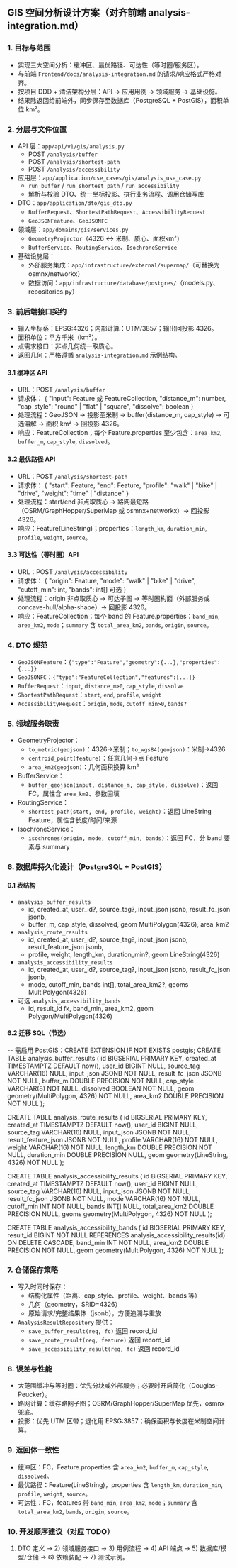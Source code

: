 ## GIS 空间分析设计方案（对齐前端 analysis-integration.md）

### 1. 目标与范围
- 实现三大空间分析：缓冲区、最优路径、可达性（等时圈/服务区）。
- 与前端 `Frontend/docs/analysis-integration.md` 的请求/响应格式严格对齐。
- 按项目 DDD + 清洁架构分层：API → 应用用例 → 领域服务 → 基础设施。
- 结果除返回给前端外，同步保存至数据库（PostgreSQL + PostGIS），面积单位 km²。

### 2. 分层与文件位置
- API 层：`app/api/v1/gis/analysis.py`
  - POST `/analysis/buffer`
  - POST `/analysis/shortest-path`
  - POST `/analysis/accessibility`
- 应用层：`app/application/use_cases/gis/analysis_use_case.py`
  - `run_buffer` / `run_shortest_path` / `run_accessibility`
  - 解析与校验 DTO、统一坐标投影、执行业务流程、调用仓储写库
- DTO：`app/application/dto/gis_dto.py`
  - `BufferRequest`、`ShortestPathRequest`、`AccessibilityRequest`
  - `GeoJSONFeature`、`GeoJSONFC`
- 领域层：`app/domains/gis/services.py`
  - `GeometryProjector`（4326 ↔ 米制、质心、面积km²）
  - `BufferService`、`RoutingService`、`IsochroneService`
- 基础设施层：
  - 外部服务集成：`app/infrastructure/external/supermap/`（可替换为 osmnx/networkx）
  - 数据访问：`app/infrastructure/database/postgres/`（models.py、repositories.py）

### 3. 前后端接口契约
- 输入坐标系：EPSG:4326；内部计算：UTM/3857；输出回投影 4326。
- 面积单位：平方千米（km²）。
- 点需求接口：非点几何统一取质心。
- 返回几何：严格遵循 `analysis-integration.md` 示例结构。

#### 3.1 缓冲区 API
- URL：POST `/analysis/buffer`
- 请求体：
  {
    "input": Feature 或 FeatureCollection,
    "distance_m": number,
    "cap_style": "round" | "flat" | "square",
    "dissolve": boolean
  }
- 处理流程：GeoJSON → 投影至米制 → buffer(distance_m, cap_style) → 可选溶解 → 面积 km² → 回投影 4326。
- 响应：FeatureCollection；每个 Feature.properties 至少包含：`area_km2`, `buffer_m`, `cap_style`, `dissolved`。

#### 3.2 最优路径 API
- URL：POST `/analysis/shortest-path`
- 请求体：
  {
    "start": Feature,
    "end": Feature,
    "profile": "walk" | "bike" | "drive",
    "weight": "time" | "distance"
  }
- 处理流程：start/end 非点取质心 → 路网最短路（OSRM/GraphHopper/SuperMap 或 osmnx+networkx）→ 回投影 4326。
- 响应：Feature(LineString)；properties：`length_km`, `duration_min`, `profile`, `weight`, `source`。

#### 3.3 可达性（等时圈）API
- URL：POST `/analysis/accessibility`
- 请求体：
  {
    "origin": Feature,
    "mode": "walk" | "bike" | "drive",
    "cutoff_min": int,
    "bands": int[] 可选
  }
- 处理流程：origin 非点取质心 → 可达子图 → 等时圈构面（外部服务或 concave-hull/alpha-shape）→ 回投影 4326。
- 响应：FeatureCollection；每个 band 的 Feature.properties：`band_min`, `area_km2`, `mode`；`summary` 含 `total_area_km2`, `bands`, `origin`, `source`。

### 4. DTO 规范
- `GeoJSONFeature`：`{"type":"Feature","geometry":{...},"properties":{...}}`
- `GeoJSONFC`：`{"type":"FeatureCollection","features":[...]}`
- `BufferRequest`：`input`, `distance_m>0`, `cap_style`, `dissolve`
- `ShortestPathRequest`：`start`, `end`, `profile`, `weight`
- `AccessibilityRequest`：`origin`, `mode`, `cutoff_min>0`, `bands?`

### 5. 领域服务职责
- GeometryProjector：
  - `to_metric(geojson)`：4326→米制；`to_wgs84(geojson)`：米制→4326
  - `centroid_point(feature)`：任意几何→点 Feature
  - `area_km2(geojson)`：几何面积换算 km²
- BufferService：
  - `buffer_geojson(input, distance_m, cap_style, dissolve)`：返回 FC，属性含 `area_km2`、参数回填
- RoutingService：
  - `shortest_path(start, end, profile, weight)`：返回 LineString Feature，属性含长度/时间/来源
- IsochroneService：
  - `isochrones(origin, mode, cutoff_min, bands)`：返回 FC，分 band 要素与 summary

### 6. 数据库持久化设计（PostgreSQL + PostGIS）
#### 6.1 表结构
- `analysis_buffer_results`
  - id, created_at, user_id?, source_tag?, input_json jsonb, result_fc_json jsonb,
  - buffer_m, cap_style, dissolved, geom MultiPolygon(4326), area_km2
- `analysis_route_results`
  - id, created_at, user_id?, source_tag?, input_json jsonb, result_feature_json jsonb,
  - profile, weight, length_km, duration_min?, geom LineString(4326)
- `analysis_accessibility_results`
  - id, created_at, user_id?, source_tag?, input_json jsonb, result_fc_json jsonb,
  - mode, cutoff_min, bands int[], total_area_km2?, geoms MultiPolygon(4326)
- 可选 `analysis_accessibility_bands`
  - id, result_id fk, band_min, area_km2, geom Polygon/MultiPolygon(4326)

#### 6.2 迁移 SQL（节选）
-- 需启用 PostGIS：CREATE EXTENSION IF NOT EXISTS postgis;
CREATE TABLE analysis_buffer_results (
  id BIGSERIAL PRIMARY KEY,
  created_at TIMESTAMPTZ DEFAULT now(),
  user_id BIGINT NULL,
  source_tag VARCHAR(16) NULL,
  input_json JSONB NOT NULL,
  result_fc_json JSONB NOT NULL,
  buffer_m DOUBLE PRECISION NOT NULL,
  cap_style VARCHAR(8) NOT NULL,
  dissolved BOOLEAN NOT NULL,
  geom geometry(MultiPolygon, 4326) NOT NULL,
  area_km2 DOUBLE PRECISION NOT NULL
);

CREATE TABLE analysis_route_results (
  id BIGSERIAL PRIMARY KEY,
  created_at TIMESTAMPTZ DEFAULT now(),
  user_id BIGINT NULL,
  source_tag VARCHAR(16) NULL,
  input_json JSONB NOT NULL,
  result_feature_json JSONB NOT NULL,
  profile VARCHAR(16) NOT NULL,
  weight VARCHAR(16) NOT NULL,
  length_km DOUBLE PRECISION NOT NULL,
  duration_min DOUBLE PRECISION NULL,
  geom geometry(LineString, 4326) NOT NULL
);

CREATE TABLE analysis_accessibility_results (
  id BIGSERIAL PRIMARY KEY,
  created_at TIMESTAMPTZ DEFAULT now(),
  user_id BIGINT NULL,
  source_tag VARCHAR(16) NULL,
  input_json JSONB NOT NULL,
  result_fc_json JSONB NOT NULL,
  mode VARCHAR(16) NOT NULL,
  cutoff_min INT NOT NULL,
  bands INT[] NULL,
  total_area_km2 DOUBLE PRECISION NULL,
  geoms geometry(MultiPolygon, 4326) NOT NULL
);

CREATE TABLE analysis_accessibility_bands (
  id BIGSERIAL PRIMARY KEY,
  result_id BIGINT NOT NULL REFERENCES analysis_accessibility_results(id) ON DELETE CASCADE,
  band_min INT NOT NULL,
  area_km2 DOUBLE PRECISION NOT NULL,
  geom geometry(MultiPolygon, 4326) NOT NULL
);

### 7. 仓储保存策略
- 写入时同时保存：
  - 结构化属性（距离、cap_style、profile、weight、bands 等）
  - 几何（geometry，SRID=4326）
  - 原始请求/完整结果体（jsonb），方便追溯与重放
- `AnalysisResultRepository` 提供：
  - `save_buffer_result(req, fc)` 返回 record_id
  - `save_route_result(req, feature)` 返回 record_id
  - `save_accessibility_result(req, fc)` 返回 record_id

### 8. 误差与性能
- 大范围缓冲与等时圈：优先分块或外部服务；必要时开启简化（Douglas-Peucker）。
- 路网计算：缓存路网子图；OSRM/GraphHopper/SuperMap 优先，osmnx 兜底。
- 投影：优先 UTM 区带；退化用 EPSG:3857；确保面积与长度在米制空间计算。

### 9. 返回体一致性
- 缓冲区：FC，Feature.properties 含 `area_km2`, `buffer_m`, `cap_style`, `dissolved`。
- 最优路径：Feature(LineString)，properties 含 `length_km`, `duration_min`, `profile`, `weight`, `source`。
- 可达性：FC，features 带 `band_min`, `area_km2`, `mode`；`summary` 含 `total_area_km2`, `bands`, `origin`, `source`。

### 10. 开发顺序建议（对应 TODO）
1) DTO 定义 → 2) 领域服务接口 → 3) 用例流程 → 4) API 端点 → 5) 数据库/模型/仓储 → 6) 依赖装配 → 7) 测试示例。


